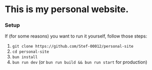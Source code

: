 # This is my personal website.

### Setup

If (for some reasons) you want to run it yourself, follow those steps:
1. `git clone https://github.com/Stef-00012/personal-site`
2. `cd personal-site`
3. `bun install`
4. `bun run dev` (or `bun run build && bun run start` for production)
